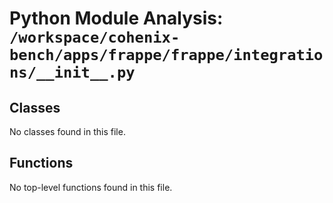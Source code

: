 # Python Module Analysis: `/workspace/cohenix-bench/apps/frappe/frappe/integrations/__init__.py`

## Classes

No classes found in this file.


## Functions

No top-level functions found in this file.
